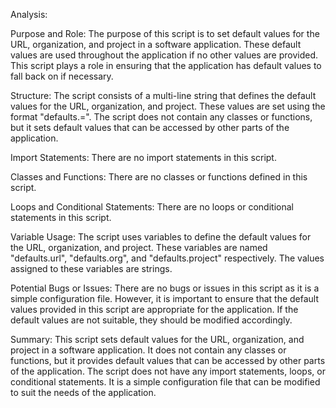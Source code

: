 Analysis:

Purpose and Role:
The purpose of this script is to set default values for the URL, organization, and project in a software application. These default values are used throughout the application if no other values are provided. This script plays a role in ensuring that the application has default values to fall back on if necessary.

Structure:
The script consists of a multi-line string that defines the default values for the URL, organization, and project. These values are set using the format "defaults.<property>=<value>". The script does not contain any classes or functions, but it sets default values that can be accessed by other parts of the application.

Import Statements:
There are no import statements in this script.

Classes and Functions:
There are no classes or functions defined in this script.

Loops and Conditional Statements:
There are no loops or conditional statements in this script.

Variable Usage:
The script uses variables to define the default values for the URL, organization, and project. These variables are named "defaults.url", "defaults.org", and "defaults.project" respectively. The values assigned to these variables are strings.

Potential Bugs or Issues:
There are no bugs or issues in this script as it is a simple configuration file. However, it is important to ensure that the default values provided in this script are appropriate for the application. If the default values are not suitable, they should be modified accordingly.

Summary:
This script sets default values for the URL, organization, and project in a software application. It does not contain any classes or functions, but it provides default values that can be accessed by other parts of the application. The script does not have any import statements, loops, or conditional statements. It is a simple configuration file that can be modified to suit the needs of the application.